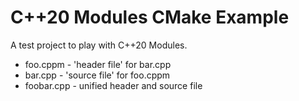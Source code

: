 # C++20 Modules CMake Example

A test project to play with C++20 Modules.

- foo.cppm - 'header file' for bar.cpp
- bar.cpp - 'source file' for foo.cppm
- foobar.cpp - unified header and source file
